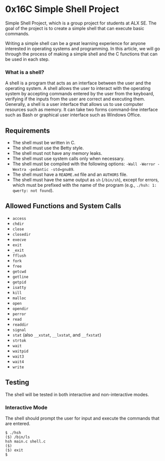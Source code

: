 # 0x16C Simple Shell Project
Simple Shell Project, which is a group project for students at ALX SE. The goal of the project is to create a simple shell that can execute basic commands.

Writing a simple shell can be a great learning experience for anyone interested in operating systems and programming. In this article, we will go through the process of making a simple shell and the C functions that can be used in each step.

### What is a shell?

A shell is a program that acts as an interface between the user and the operating system. A shell allows the user to interact with the operating system by accepting commands entered by the user from the keyboard, verifying if the inputs from the user are correct and executing them. Generally, a shell is a user interface that allows us to use computer resources such as memory. It can take two forms command-line interface such as Bash or graphical user interface such as Windows Office.


## Requirements

- The shell must be written in C.
- The shell must use the Betty style.
- The shell must not have any memory leaks.
- The shell must use system calls only when necessary.
- The shell must be compiled with the following options: `-Wall -Werror -Wextra -pedantic -std=gnu89`.
- The shell must have a `README.md` file and an `AUTHORS` file.
- The shell must have the same output as `sh` (`/bin/sh`), except for errors, which must be prefixed with the name of the program (e.g., `./hsh: 1: qwerty: not found`).

## Allowed Functions and System Calls

- `access`
- `chdir`
- `close`
- `closedir`
- `execve`
- `exit`
- `_exit`
- `fflush`
- `fork`
- `free`
- `getcwd`
- `getline`
- `getpid`
- `isatty`
- `kill`
- `malloc`
- `open`
- `opendir`
- `perror`
- `read`
- `readdir`
- `signal`
- `stat` (also `__xstat`, `__lxstat`, and `__fxstat`)
- `strtok`
- `wait`
- `waitpid`
- `wait3`
- `wait4`
- `write`

## Testing

The shell will be tested in both interactive and non-interactive modes.

### Interactive Mode

The shell should prompt the user for input and execute the commands that are entered.

```shell
$ ./hsh
($) /bin/ls
hsh main.c shell.c
($)
($) exit
$

